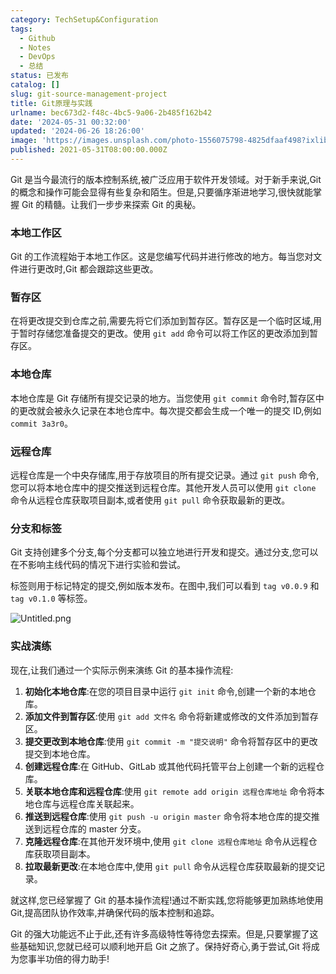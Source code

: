 ```yaml
---
category: TechSetup&Configuration
tags:
  - Github
  - Notes
  - DevOps
  - 总结
status: 已发布
catalog: []
slug: git-source-management-project
title: Git原理与实践
urlname: bec673d2-f48c-4bc5-9a06-2b485f162b42
date: '2024-05-31 00:32:00'
updated: '2024-06-26 18:26:00'
image: 'https://images.unsplash.com/photo-1556075798-4825dfaaf498?ixlib=rb-4.0.3&q=85&fm=jpg&crop=entropy&cs=srgb'
published: 2021-05-31T08:00:00.000Z
---
```


Git 是当今最流行的版本控制系统,被广泛应用于软件开发领域。对于新手来说,Git 的概念和操作可能会显得有些复杂和陌生。但是,只要循序渐进地学习,很快就能掌握 Git 的精髓。让我们一步步来探索 Git 的奥秘。


### 本地工作区


Git 的工作流程始于本地工作区。这是您编写代码并进行修改的地方。每当您对文件进行更改时,Git 都会跟踪这些更改。


### 暂存区


在将更改提交到仓库之前,需要先将它们添加到暂存区。暂存区是一个临时区域,用于暂时存储您准备提交的更改。使用 `git add` 命令可以将工作区的更改添加到暂存区。


### 本地仓库


本地仓库是 Git 存储所有提交记录的地方。当您使用 `git commit` 命令时,暂存区中的更改就会被永久记录在本地仓库中。每次提交都会生成一个唯一的提交 ID,例如 `commit 3a3r0`。


### 远程仓库


远程仓库是一个中央存储库,用于存放项目的所有提交记录。通过 `git push` 命令,您可以将本地仓库中的提交推送到远程仓库。其他开发人员可以使用 `git clone` 命令从远程仓库获取项目副本,或者使用 `git pull` 命令获取最新的更改。


### 分支和标签


Git 支持创建多个分支,每个分支都可以独立地进行开发和提交。通过分支,您可以在不影响主线代码的情况下进行实验和尝试。


标签则用于标记特定的提交,例如版本发布。在图中,我们可以看到 `tag v0.0.9` 和 `tag v0.1.0` 等标签。


![Untitled.png](https://prod-files-secure.s3.us-west-2.amazonaws.com/5d24fe63-e567-4804-86f9-9fdc62e13082/77b77e01-3aab-4add-bdbd-7f489727861d/Untitled.png?X-Amz-Algorithm=AWS4-HMAC-SHA256&X-Amz-Content-Sha256=UNSIGNED-PAYLOAD&X-Amz-Credential=ASIAZI2LB466YAXZ4YAQ%2F20250408%2Fus-west-2%2Fs3%2Faws4_request&X-Amz-Date=20250408T213437Z&X-Amz-Expires=3600&X-Amz-Security-Token=IQoJb3JpZ2luX2VjEAYaCXVzLXdlc3QtMiJIMEYCIQCQJtNH9jyO%2BhfWyKdZc4nZiLq78OvEGZTmhslCanDBdgIhAPjmwNkoF%2FJv7p6mWNECdL66dUqOL4s8my%2B9sNcJZl5iKv8DCH4QABoMNjM3NDIzMTgzODA1Igx%2BcQL%2FNr%2B7qOKeXuUq3AM65wgO69kIdjdZvUs8awnG7Gfql2rkFhQ%2FnXPsGeObirT100rH3vhKklYFbMx%2FZtv8ewjwZfRLXAo2YfGoH3I5ZpEB1KBYPOEq86kBNRvBr61dsps5l3B5iSI%2FYvWfB24MvDXw%2BmtMPM2EyNxXFx4AGpOamhNr2dWXmKCZKwnNgbdb30yflmMQgupUHRZ2YVxQ9rzts5EMcXNwrv%2FBjV1WqkDvWmJplNkW4lNL0DkzLy50j942%2FukN26ufiSlVzR2ZRDUI2I7EwHjUpvBOjUDagUpn8plnpOa1xQkkrYqz7%2BERSjVy%2F8b7O1utRqsLc0c%2BlMIwd%2F%2BvGqqcEZfpsD8toY2sihjcoNjyzuKLrJqhCRBQpLTre11t2JgGtJxacyp5U%2Fnu8UYVLRujDQe1cf2OFvQm75bCKsCycfWj07i3dcL4h4g71n1yGGJxNaXl3QGbgIXEB4DvaNhzK6tHWGoQc854cPt%2FcsPUz9wBXr6MI0iWyh5TXFqtVHx6HugRrx%2Bwn9J0yK%2ByqRCTDtWD9lZ0aEfUe7zcQYbMatEnp8eK3hqz4iP4uUBOj48OS2UdcaXt6b6mp%2BqRz1jPdkjCa%2FSS5XLAhtPPizlajP5AOZBZ%2BLSJBBRilGkDzo%2F6nTCzqNa%2FBjqkAXaHnSXbfVSQtPGDE%2Fn0hjZbe5NMOQ2pBBWuileXY7o5SNXOJIyHI1L195WEZiCjuZbv3cNIMHtiZuaRgnIISMNZ7u5eW1rbm2ZtiBIbaNSU2lTqyg%2FciWMaRUztR%2BMsh3TXN6txvUgUnatq81YQ6Xr1fKaf0WEoOP7frGdNq98nATk7%2BemMBp1jxioGLF7osTT2kDQTgPaMm19O12ElpAAT6UKw&X-Amz-Signature=56606b71051b56e3c8e0511a1e6ca1a1cd92965cb1ad38773f38b4aa27f7c59a&X-Amz-SignedHeaders=host&x-id=GetObject)


### 实战演练


现在,让我们通过一个实际示例来演练 Git 的基本操作流程:

1. **初始化本地仓库**:在您的项目目录中运行 `git init` 命令,创建一个新的本地仓库。
2. **添加文件到暂存区**:使用 `git add 文件名` 命令将新建或修改的文件添加到暂存区。
3. **提交更改到本地仓库**:使用 `git commit -m "提交说明"` 命令将暂存区中的更改提交到本地仓库。
4. **创建远程仓库**:在 GitHub、GitLab 或其他代码托管平台上创建一个新的远程仓库。
5. **关联本地仓库和远程仓库**:使用 `git remote add origin 远程仓库地址` 命令将本地仓库与远程仓库关联起来。
6. **推送到远程仓库**:使用 `git push -u origin master` 命令将本地仓库的提交推送到远程仓库的 master 分支。
7. **克隆远程仓库**:在其他开发环境中,使用 `git clone 远程仓库地址` 命令从远程仓库获取项目副本。
8. **拉取最新更改**:在本地仓库中,使用 `git pull` 命令从远程仓库获取最新的提交记录。

就这样,您已经掌握了 Git 的基本操作流程!通过不断实践,您将能够更加熟练地使用 Git,提高团队协作效率,并确保代码的版本控制和追踪。


Git 的强大功能远不止于此,还有许多高级特性等待您去探索。但是,只要掌握了这些基础知识,您就已经可以顺利地开启 Git 之旅了。保持好奇心,勇于尝试,Git 将成为您事半功倍的得力助手!

